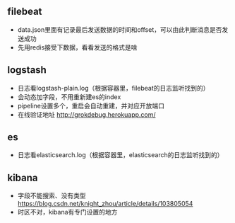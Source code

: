 ## filebeat
- data.json里面有记录最后发送数据的时间和offset，可以由此判断消息是否发送成功
- 先用redis接受下数据，看看发送的格式是啥

## logstash
- 日志看logstash-plain.log（根据容器里，filebeat的日志监听找到的）
- 会动态加字段，不用重新建es的index
- pipeline设置多个，重启会自动重建，并对应开放端口
- 在线验证地址 http://grokdebug.herokuapp.com/

## es
- 日志看elasticsearch.log（根据容器里，elasticsearch的日志监听找到的）

## kibana
- 字段不能搜索、没有类型 https://blog.csdn.net/knight_zhou/article/details/103805054
- 时区不对，kibana有专门设置的地方

